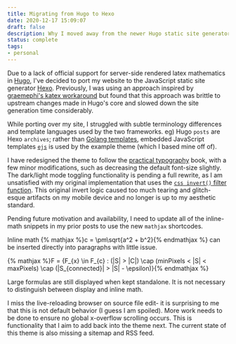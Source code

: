 ```yaml
---
title: Migrating from Hugo to Hexo
date: 2020-12-17 15:09:07
draft: false
description: Why I moved away from the newer Hugo static site generator to the older Hexo alternative.
status: complete
tags:
- personal
---
```


Due to a lack of official support for server-side rendered latex mathematics in [Hugo](https://gohugo.io/), I've decided to port my website to the JavaScript static site generator [Hexo](https://hexo.io/).
Previously, I was using an approach inspired by [graemephi's katex workaround](https://graemephi.github.io/posts/server-side-katex-with-hugo-part-2/) but found that this approach was brittle to upstream changes made in Hugo's core and slowed down the site generation time considerably.

While porting over my site, I struggled with subtle terminology differences and template languages used by the two frameworks. eg) Hugo `posts` are Hexo `archives`; rather than [Golang templates](https://golang.org/pkg/text/template/), embedded JavaScript templates [`ejs`](https://ejs.co/) is used by the example theme (which I based mine off of).

I have redesigned the theme to follow the [practical typography](https://practicaltypography.com/) book, with a few minor modifications, such as decreasing the default font-size slightly.
The dark/light mode toggling functionality is pending a full rewrite, as I am unsatisfied with my original implementation that uses the [`css invert()` filter function](https://developer.mozilla.org/en-US/docs/Web/CSS/filter-function/invert()).
This original invert logic caused too much tearing and glitch-esque artifacts on my mobile device and no longer is up to my aesthetic standard.

Pending future motivation and availability, I need to update all of the inline-math snippets in my prior posts to use the new `mathjax` shortcodes.

Inline math {% mathjax %}c = \pm\sqrt{a^2 + b^2}{% endmathjax %} can be inserted directly into paragraphs with little issue.

{% mathjax %}F = \{F_{x} \in  F_{c} : (|S| > |C|) \cap 
(minPixels  < |S| < maxPixels) \cap
(|S_{connected}| > |S| - \epsilon)\}{% endmathjax %}

Large formulas are still displayed when kept standalone.
It is not necessary to distinguish between display and inline math.

I miss the live-reloading browser on source file edit- it is surprising to me that this is not default behavior (I guess I am spoiled).
More work needs to be done to ensure no global x-overflow scrolling occurs.
This is functionality that I aim to add back into the theme next.
The current state of this theme is also missing a sitemap and RSS feed.
